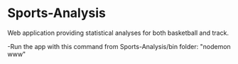 Sports-Analysis
===============
Web application providing statistical analyses for both basketball and track.

-Run the app with this command from Sports-Analysis/bin folder: "nodemon www"
